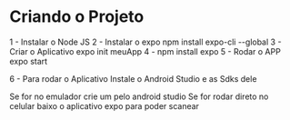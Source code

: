 # Criando o Projeto
1 - Instalar o Node JS
2 - Instalar o expo   npm install expo-cli --global
3 - Criar o Aplicativo   expo init meuApp
4 - npm install expo
5 - Rodar o APP  expo start

6 - Para rodar o Aplicativo 
Instale o Android Studio e as Sdks dele

Se for no emulador crie um pelo android studio
Se for rodar direto no celular baixo o aplicativo expo para poder scanear
